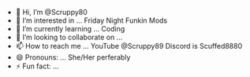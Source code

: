- 👋 Hi, I’m @Scruppy80
- 👀 I’m interested in ... Friday Night Funkin Mods
- 🌱 I’m currently learning ... Coding
- 💞️ I’m looking to collaborate on ...
- 📫 How to reach me ... YouTube @Scruppy89 Discord is Scuffed8880
- 😄 Pronouns: ... She/Her perferably
- ⚡ Fun fact: ...

<!---
Scruppy80/Scruppy80 is a ✨ special ✨ repository because its `README.md` (this file) appears on your GitHub profile.
You can click the Preview link to take a look at your changes.
--->
